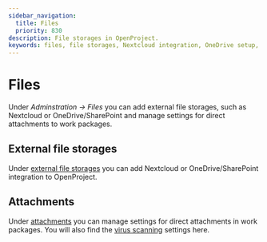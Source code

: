 ```yaml
---
sidebar_navigation:
  title: Files
  priority: 830
description: File storages in OpenProject.
keywords: files, file storages, Nextcloud integration, OneDrive setup, Sharepoint setup, OneDrive, Sharepoint, attachments
---
```


# Files 

Under *Adminstration -> Files* you can add external file storages, such as Nextcloud or OneDrive/SharePoint and manage settings for direct attachments to work packages. 

## External file storages

Under [external file storages](./external-file-storages) you can add Nextcloud or OneDrive/SharePoint integration to OpenProject. 

## Attachments

Under [attachments](./attachments) you can manage settings for direct attachments in work packages. You will also find the [virus scanning](./attachments/virus-scanning) settings here. 



